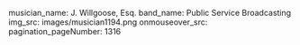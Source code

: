 musician_name: J. Willgoose, Esq.
band_name: Public Service Broadcasting
img_src: images/musician1194.png
onmouseover_src: 
pagination_pageNumber: 1316